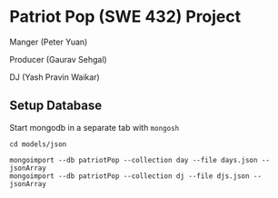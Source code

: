 # Patriot Pop (SWE 432) Project
Manger (Peter Yuan)

Producer (Gaurav Sehgal)

DJ (Yash Pravin Waikar)

## Setup Database
Start mongodb in a separate tab with `mongosh`
```
cd models/json

mongoimport --db patriotPop --collection day --file days.json --jsonArray
mongoimport --db patriotPop --collection dj --file djs.json --jsonArray
```